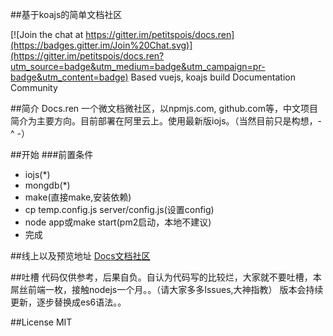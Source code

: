 ##基于koajs的简单文档社区

[![Join the chat at https://gitter.im/petitspois/docs.ren](https://badges.gitter.im/Join%20Chat.svg)](https://gitter.im/petitspois/docs.ren?utm_source=badge&utm_medium=badge&utm_campaign=pr-badge&utm_content=badge)
Based vuejs, koajs build Documentation Community

##简介
Docs.ren 一个微文档微社区，以npmjs.com, github.com等，中文项目简介为主要方向。目前部署在阿里云上。使用最新版iojs。（当然目前只是构想，- ^ -）

##开始
###前置条件
* iojs(*)
* mongdb(*)	
* make(直接make,安装依赖)
* cp temp.config.js server/config.js(设置config)	
* node app或make start(pm2启动，本地不建议)
* 完成

##线上以及预览地址
[Docs文档社区](http://www.docs.ren)

##吐槽
代码仅供参考，后果自负。自认为代码写的比较烂，大家就不要吐槽，本屌丝前端一枚，接触nodejs一个月。。（请大家多多Issues,大神指教）
版本会持续更新，逐步替换成es6语法。。

##License
MIT

